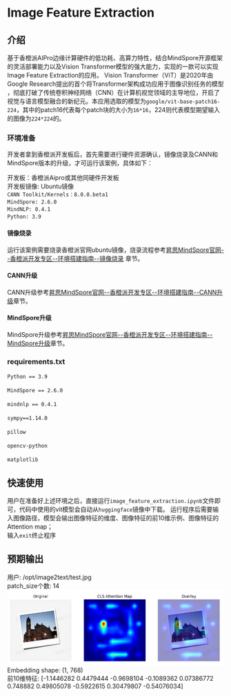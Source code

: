 # Image Feature Extraction

## 介绍

基于香橙派AIPro边缘计算硬件的低功耗、高算力特性，结合MindSpore开源框架的灵活部署能力以及Vision Transformer模型的强大能力，实现的一款可以实现Image Feature Extraction的应用。
Vision Transformer（ViT）是2020年由Google Research提出的​​首个将Transformer架构成功应用于图像识别任务的模型​​，彻底打破了传统卷积神经网络（CNN）在计算机视觉领域的主导地位，开启了视觉与语言模型融合的新纪元。本应用选取的模型为`google/vit-base-patch16-224`，其中的patch16代表每个patch块的大小为`16*16`，224则代表模型期望输入的图像为`224*224`的。

### 环境准备

开发者拿到香橙派开发板后，首先需要进行硬件资源确认，镜像烧录及CANN和MindSpore版本的升级，才可运行该案例，具体如下：

开发板：香橙派Aipro或其他同硬件开发板  
开发板镜像: Ubuntu镜像  
`CANN Toolkit/Kernels：8.0.0.beta1`  
`MindSpore: 2.6.0`  
`MindNLP: 0.4.1`  
`Python: 3.9`

#### 镜像烧录

运行该案例需要烧录香橙派官网ubuntu镜像，烧录流程参考[昇思MindSpore官网--香橙派开发专区--环境搭建指南--镜像烧录](https://www.mindspore.cn/tutorials/zh-CN/r2.7.0rc1/orange_pi/environment_setup.html) 章节。

#### CANN升级

CANN升级参考[昇思MindSpore官网--香橙派开发专区--环境搭建指南--CANN升级](https://www.mindspore.cn/tutorials/zh-CN/r2.7.0rc1/orange_pi/environment_setup.html)章节。

#### MindSpore升级

MindSpore升级参考[昇思MindSpore官网--香橙派开发专区--环境搭建指南--MindSpore升级](https://www.mindspore.cn/tutorials/zh-CN/r2.7.0rc1/orange_pi/environment_setup.html)章节。

### requirements.txt
```
Python == 3.9

MindSpore == 2.6.0

mindnlp == 0.4.1

sympy==1.14.0

pillow

opencv-python

matplotlib
```
## 快速使用

用户在准备好上述环境之后，直接运行`image_feature_extraction.ipynb`文件即可，代码中使用的vit模型会自动从`huggingface`镜像中下载。
运行程序后需要输入图像路径，模型会输出图像特征的维度、图像特征的前10维示例、图像特征的Attention map；  
输入`exit`终止程序

## 预期输出

用户:  /opt/image2text/test.jpg  
patch_size个数:  14  
![alt text](attention_map.png)  
Embedding shape:  (1, 768)  
前10维特征:  [-1.1446282   0.4479444  -0.9698104  -0.1089362   0.07386772  0.748882
  0.49805078 -0.5922615   0.30479807 -0.54076034]



